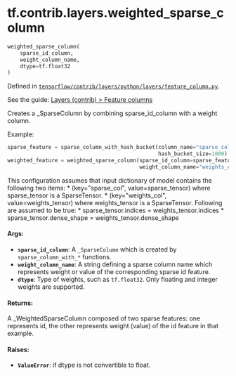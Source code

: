 <div itemscope itemtype="http://developers.google.com/ReferenceObject">
<meta itemprop="name" content="tf.contrib.layers.weighted_sparse_column" />
</div>

# tf.contrib.layers.weighted_sparse_column

``` python
weighted_sparse_column(
    sparse_id_column,
    weight_column_name,
    dtype=tf.float32
)
```



Defined in [`tensorflow/contrib/layers/python/layers/feature_column.py`](https://www.tensorflow.org/code/tensorflow/contrib/layers/python/layers/feature_column.py).

See the guide: [Layers (contrib) > Feature columns](../../../../../api_guides/python/contrib.layers.md#Feature_columns)

Creates a _SparseColumn by combining sparse_id_column with a weight column.

Example:

  ```python
  sparse_feature = sparse_column_with_hash_bucket(column_name="sparse_col",
                                                  hash_bucket_size=1000)
  weighted_feature = weighted_sparse_column(sparse_id_column=sparse_feature,
                                            weight_column_name="weights_col")
  ```

  This configuration assumes that input dictionary of model contains the
  following two items:
    * (key="sparse_col", value=sparse_tensor) where sparse_tensor is
      a SparseTensor.
    * (key="weights_col", value=weights_tensor) where weights_tensor
      is a SparseTensor.
   Following are assumed to be true:
     * sparse_tensor.indices = weights_tensor.indices
     * sparse_tensor.dense_shape = weights_tensor.dense_shape

#### Args:

* <b>`sparse_id_column`</b>: A `_SparseColumn` which is created by
    `sparse_column_with_*` functions.
* <b>`weight_column_name`</b>: A string defining a sparse column name which represents
    weight or value of the corresponding sparse id feature.
* <b>`dtype`</b>: Type of weights, such as `tf.float32`. Only floating and integer
    weights are supported.


#### Returns:

A _WeightedSparseColumn composed of two sparse features: one represents id,
the other represents weight (value) of the id feature in that example.


#### Raises:

* <b>`ValueError`</b>: if dtype is not convertible to float.
